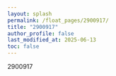 ```yaml
---
layout: splash
permalink: /float_pages/2900917/
title: "2900917"
author_profile: false
last_modified_at: 2025-06-13
toc: false
---
```

 
2900917
